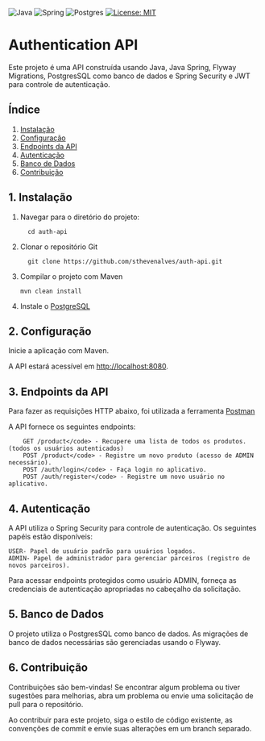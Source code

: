  ![Java](https://img.shields.io/badge/Java-ED8B00?style=for-the-badge&logo=openjdk&logoColor=white)
 ![Spring](https://img.shields.io/badge/Spring-6DB33F.svg?style=for-the-badge&logo=Spring&logoColor=white)
  ![Postgres](https://img.shields.io/badge/PostgreSQL-316192?style=for-the-badge&logo=postgresql&logoColor=white)
 [![License: MIT](https://img.shields.io/badge/License-MIT-yellow.svg)](https://opensource.org/licenses/MIT)

 <h1>Authentication API</h1>

 <p>Este projeto é uma API construída usando Java, Java Spring, Flyway Migrations, PostgresSQL como banco de dados e Spring Security e JWT para controle de autenticação.</p>

<h2>Índice</h2>
    <ol>
        <li><a href="#instalação">Instalação</a></li>
        <li><a href="#configuração">Configuração</a></li>
        <li><a href="#endpoints-da-api">Endpoints da API</a></li>
        <li><a href="#autenticação">Autenticação</a></li>
        <li><a href="#banco-de-dados">Banco de Dados</a></li>
        <li><a href="#contribuição">Contribuição</a></li>
    </ol>
  
  <h2 id="instalação">1. Instalação</h2>
  
  <ol>

   <li>Navegar para o diretório do projeto:</li>
 
      cd auth-api
      
  <li>Clonar o repositório Git</li>
  
      git clone https://github.com/sthevenalves/auth-api.git

  <li>Compilar o projeto com Maven</li>

    mvn clean install

   <li>Instale o <a href="https://www.postgresql.org/">PostgreSQL</a></li>

</ol>
  
  <h2 id="configuração">2. Configuração</h2>

  <p>Inicie a aplicação com Maven.</p>

  <p>A API estará acessível em <a href="http://localhost:8080">http://localhost:8080</a>.</p>
  
  <h2 id="endpoints-da-api">3. Endpoints da API</h2>
    
  <p>Para fazer as requisições HTTP abaixo, foi utilizada a ferramenta <a href="https://www.postman.com/">Postman</a></p>
  <p>A API fornece os seguintes endpoints:</p>
    
        GET /product</code> - Recupere uma lista de todos os produtos. (todos os usuários autenticados)
        POST /product</code> - Registre um novo produto (acesso de ADMIN necessário).
        POST /auth/login</code> - Faça login no aplicativo.
        POST /auth/register</code> - Registre um novo usuário no aplicativo.

  <h2 id="autenticação">4. Autenticação</h2>
    <p>A API utiliza o Spring Security para controle de autenticação. Os seguintes papéis estão disponíveis:</p>

    USER- Papel de usuário padrão para usuários logados.
    ADMIN- Papel de administrador para gerenciar parceiros (registro de novos parceiros).

<p>Para acessar endpoints protegidos como usuário ADMIN, forneça as credenciais de autenticação apropriadas no cabeçalho da solicitação.</p>


   <h2 id="banco-de-dados">5. Banco de Dados</h2>
    <p>O projeto utiliza o PostgresSQL como banco de dados. As migrações de banco de dados necessárias são gerenciadas usando o Flyway.</p>

  <h2 id="contribuição">6. Contribuição</h2>

  <p>Contribuições são bem-vindas! Se encontrar algum problema ou tiver sugestões para melhorias, abra um problema ou envie uma solicitação de pull para o repositório.</p>

  <p>Ao contribuir para este projeto, siga o estilo de código existente, as convenções de commit e envie suas alterações em um branch separado.</p>
